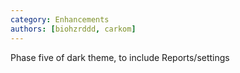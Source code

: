 ```yaml
---
category: Enhancements
authors: [biohzrddd, carkom]
---
```

Phase five of dark theme, to include Reports/settings